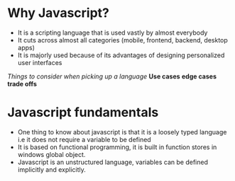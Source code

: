 # Why Javascript?
- It is a scripting language that is used vastly  by almost everybody
- It cuts across almost all categories (mobile, frontend, backend, desktop apps)
- It is majorly used because of its advantages of  designing personalized user interfaces

*Things to consider when picking up a language*
**Use cases**
**edge cases**
**trade offs**

# Javascript fundamentals
- One thing to know about javascript is that it is a loosely typed language i.e  it does not require a variable to be defined
- It is based on functional programming, it is built in function stores in windows global object.
- Javascript is an unstructured language, variables can be defined implicitly and explicitly.
